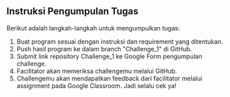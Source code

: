 ## Instruksi Pengumpulan Tugas

Berikut adalah langkah-langkah untuk mengumpulkan tugas:

1. Buat program sesuai dengan instruksi dan requirement yang ditentukan.
2. Push hasil program ke dalam branch "Challenge_1" di GitHub.
3. Submit link repository Challenge_1 ke Google Form pengumpulan challenge.
4. Facilitator akan memeriksa challengemu melalui GitHub.
5. Challengemu akan mendapatkan feedback dari facilitator melalui assignment pada Google Classroom. Jadi selalu cek ya!
